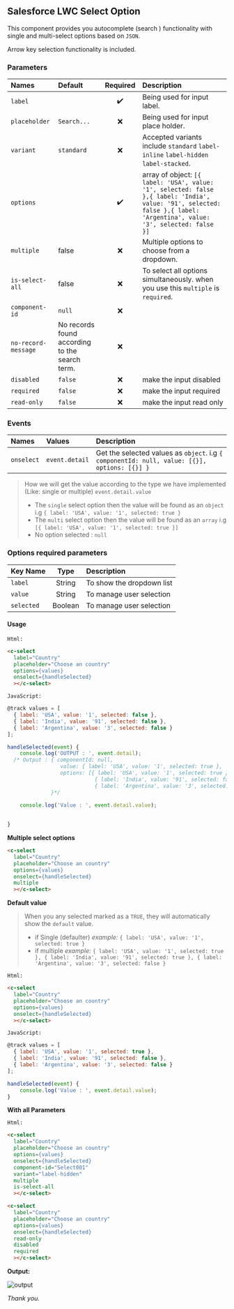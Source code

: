 ## Salesforce LWC Select Option

This component provides you autocomplete (search ) functionality with single and multi-select options based on `JSON`.

Arrow key selection functionality is included.



### Parameters

| Names | Default | Required | Description |
| :--- | :--- | :---: | :--- |
| `label` |  |  :heavy_check_mark: | Being used for input label. |
| `placeholder` | `Search...` | :x: | Being used for input place holder. |
| `variant` | `standard` | :x: | Accepted variants include `standard` `label-inline` `label-hidden` `label-stacked`. |
| `options` |  | :heavy_check_mark:  | array of object: `[{ label: 'USA', value: '1', selected: false },{ label: 'India', value: '91', selected: false },{ label: 'Argentina', value: '3', selected: false }]` |
| `multiple` | false | :x: | Multiple options to choose from a dropdown.  |
| `is-select-all`| false | :x:  | To select all options simultaneously. when you use this `multiple` is `required`. |
| `component-id` | `null` | :x: | |
| `no-record-message` | No records found according to the search term. | :x: |  |
| `disabled` | `false` | :x:  | make the input disabled |
| `required` | `false` | :x: | make the input required |
| `read-only` | `false` | :x: | make the input read only |

### Events

| Names | Values  | Description |
| :--- | :--- | :--- |
| `onselect` | `event.detail` | Get the selected values ​​as `object`. i.g `{ componentId: null, value: [{}], options: [{}] }`|


>How we will get the value according to the type we have implemented (Like: single or multiple)
 `event.detail.value`
>- The `single` select option then the value will be found as an `object` i.g `{ label: 'USA', value: '1', selected: true }`
>- The `multi` select option then the value will be found as an `array` i.g `[{ label: 'USA', value: '1', selected: true }]`
>- No option selected : `null`

### Options required parameters

| Key Name | Type | Description |
| :--- | :---: | :--- |
| `label` | String | To show the dropdown list |
| `value` | String | To manage user selection |
| `selected` | Boolean | To manage user selection |


#### Usage

`Html:`

```html
<c-select 
  label="Country"
  placeholder="Choose an country"
  options={values}
  onselect={handleSelected}
  ></c-select>
```
`JavaScript:`

```js
@track values = [
  { label: 'USA', value: '1', selected: false },
  { label: 'India', value: '91', selected: false },
  { label: 'Argentina', value: '3', selected: false }
];

handleSelected(event) { 
    console.log('OUTPUT : ', event.detail);
  /* Output : { componentId: null, 
                 value: { label: 'USA', value: '1', selected: true }, 
                 options: [{ label: 'USA', value: '1', selected: true },
                            { label: 'India', value: '91', selected: false },
                            { label: 'Argentina', value: '3', selected: false }] 
              }*/

    console.log('Value : ', event.detail.value);
    
  
}
```

**Multiple select options**

```html
<c-select 
  label="Country"
  placeholder="Choose an country"
  options={values}
  onselect={handleSelected}
  multiple
  ></c-select>
```

**Default value**

>When you any selected  marked as a `TRUE`, they will automatically show the `default` value.
>- if Single (defaulter)
>  *example:*  `{ label: 'USA', value: '1', selected: true }`
>- if multiple 
>  *example:*  `{ label: 'USA', value: '1', selected: true },
  { label: 'India', value: '91', selected: true },
  { label: 'Argentina', value: '3', selected: false }`

`Html:`

```html
<c-select 
  label="Country"
  placeholder="Choose an country"
  options={values}
  onselect={handleSelected}
  ></c-select>
```

`JavaScript:`

```js
@track values = [
  { label: 'USA', value: '1', selected: true },
  { label: 'India', value: '91', selected: false },
  { label: 'Argentina', value: '3', selected: false }
];

handleSelected(event) { 
    console.log('Value : ', event.detail.value);
}
```

**With all Parameters**

`Html:`

```html
<c-select 
  label="Country"
  placeholder="Choose an country"
  options={values}
  onselect={handleSelected}
  component-id="Select001"
  variant="label-hidden"
  multiple
  is-select-all
  ></c-select>
```


```html
<c-select 
  label="Country"
  placeholder="Choose an country"
  options={values}
  onselect={handleSelected}
  read-only
  disabled
  required
  ></c-select>
```


**Output:**

![output]()



 *Thank you.*






